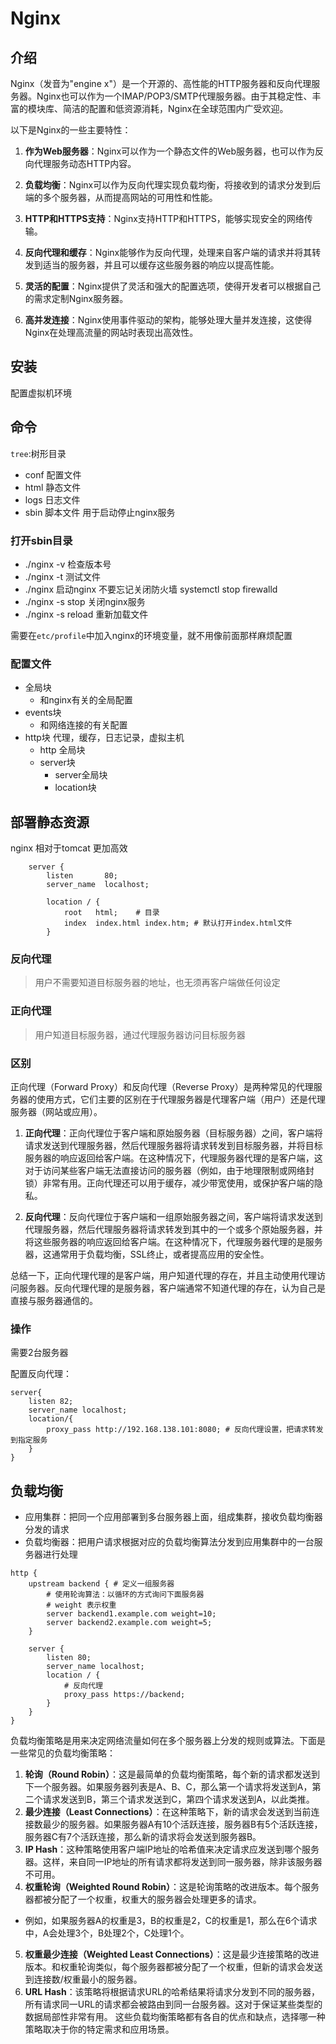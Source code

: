 # Nginx

## 介绍
Nginx（发音为"engine x"）是一个开源的、高性能的HTTP服务器和反向代理服务器。Nginx也可以作为一个IMAP/POP3/SMTP代理服务器。由于其稳定性、丰富的模块库、简洁的配置和低资源消耗，Nginx在全球范围内广受欢迎。

以下是Nginx的一些主要特性：

1. **作为Web服务器**：Nginx可以作为一个静态文件的Web服务器，也可以作为反向代理服务动态HTTP内容。

2. **负载均衡**：Nginx可以作为反向代理实现负载均衡，将接收到的请求分发到后端的多个服务器，从而提高网站的可用性和性能。

3. **HTTP和HTTPS支持**：Nginx支持HTTP和HTTPS，能够实现安全的网络传输。

4. **反向代理和缓存**：Nginx能够作为反向代理，处理来自客户端的请求并将其转发到适当的服务器，并且可以缓存这些服务器的响应以提高性能。

5. **灵活的配置**：Nginx提供了灵活和强大的配置选项，使得开发者可以根据自己的需求定制Nginx服务器。

6. **高并发连接**：Nginx使用事件驱动的架构，能够处理大量并发连接，这使得Nginx在处理高流量的网站时表现出高效性。

## 安装

配置虚拟机环境

## 命令

`tree`:树形目录

- conf 配置文件
- html 静态文件
- logs 日志文件
- sbin 脚本文件 用于启动停止nginx服务

### 打开sbin目录
- ./nginx -v  检查版本号
- ./nginx -t  测试文件
- ./nginx 启动nginx   不要忘记关闭防火墙 systemctl stop firewalld
- ./nginx -s stop 关闭nginx服务
- ./nginx -s reload 重新加载文件

需要在`etc/profile`中加入nginx的环境变量，就不用像前面那样麻烦配置

### 配置文件

- 全局块
  - 和nginx有关的全局配置
- events块
  - 和网络连接的有关配置
- http块   代理，缓存，日志记录，虚拟主机
  - http 全局块
  - server块
    - server全局块
    - location块


## 部署静态资源

nginx 相对于tomcat 更加高效

```
    server {
        listen       80;
        server_name  localhost;
        
        location / {
            root   html;    # 目录
            index  index.html index.htm; # 默认打开index.html文件
        }
```


### 反向代理

> 用户不需要知道目标服务器的地址，也无须再客户端做任何设定

### 正向代理

> 用户知道目标服务器，通过代理服务器访问目标服务器

### 区别

正向代理（Forward Proxy）和反向代理（Reverse Proxy）是两种常见的代理服务器的使用方式，它们主要的区别在于代理服务器是代理客户端（用户）还是代理服务器（网站或应用）。

1. **正向代理**：正向代理位于客户端和原始服务器（目标服务器）之间，客户端将请求发送到代理服务器，然后代理服务器将请求转发到目标服务器，并将目标服务器的响应返回给客户端。在这种情况下，代理服务器代理的是客户端，这对于访问某些客户端无法直接访问的服务器（例如，由于地理限制或网络封锁）非常有用。正向代理还可以用于缓存，减少带宽使用，或保护客户端的隐私。

2. **反向代理**：反向代理位于客户端和一组原始服务器之间，客户端将请求发送到代理服务器，然后代理服务器将请求转发到其中的一个或多个原始服务器，并将这些服务器的响应返回给客户端。在这种情况下，代理服务器代理的是服务器，这通常用于负载均衡，SSL终止，或者提高应用的安全性。

总结一下，正向代理代理的是客户端，用户知道代理的存在，并且主动使用代理访问服务器。反向代理代理的是服务器，客户端通常不知道代理的存在，认为自己是直接与服务器通信的。

### 操作

需要2台服务器

配置反向代理：
```
server{
    listen 82;
    server_name localhost;
    location/{
        proxy_pass http://192.168.138.101:8080; # 反向代理设置，把请求转发到指定服务
    }
}
```

## 负载均衡

- 应用集群：把同一个应用部署到多台服务器上面，组成集群，接收负载均衡器分发的请求
- 负载均衡器：把用户请求根据对应的负载均衡算法分发到应用集群中的一台服务器进行处理

```
http {
    upstream backend { # 定义一组服务器
        # 使用轮询算法：以循环的方式询问下面服务器
        # weight 表示权重
        server backend1.example.com weight=10;
        server backend2.example.com weight=5;
    }

    server {
        listen 80;
        server_name localhost;
        location / {
            # 反向代理
            proxy_pass https://backend;
        }
    }
}
```

负载均衡策略是用来决定网络流量如何在多个服务器上分发的规则或算法。下面是一些常见的负载均衡策略：

1. **轮询（Round Robin）**：这是最简单的负载均衡策略，每个新的请求都发送到下一个服务器。如果服务器列表是A、B、C，那么第一个请求将发送到A，第二个请求发送到B，第三个请求发送到C，第四个请求发送到A，以此类推。
2. **最少连接（Least Connections）**：在这种策略下，新的请求会发送到当前连接数最少的服务器。如果服务器A有10个活跃连接，服务器B有5个活跃连接，服务器C有7个活跃连接，那么新的请求将会发送到服务器B。
3. **IP Hash**：这种策略使用客户端IP地址的哈希值来决定请求应发送到哪个服务器。这样，来自同一IP地址的所有请求都将发送到同一服务器，除非该服务器不可用。
4. **权重轮询（Weighted Round Robin）**：这是轮询策略的改进版本。每个服务器都被分配了一个权重，权重大的服务器会处理更多的请求。
- 例如，如果服务器A的权重是3，B的权重是2，C的权重是1，那么在6个请求中，A会处理3个，B处理2个，C处理1个。
5. **权重最少连接（Weighted Least Connections）**：这是最少连接策略的改进版本。和权重轮询类似，每个服务器都被分配了一个权重，但新的请求会发送到连接数/权重最小的服务器。
6. **URL Hash**：该策略将根据请求URL的哈希结果将请求分发到不同的服务器，所有请求同一URL的请求都会被路由到同一台服务器。这对于保证某些类型的数据局部性非常有用。
这些负载均衡策略都有各自的优点和缺点，选择哪一种策略取决于你的特定需求和应用场景。





